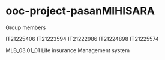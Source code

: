 # ooc-project-pasanMIHISARA

Group members

  IT21225406 
  IT21223594
  IT21222986
  IT21224898
  IT21225574



MLB_03.01_01
Life insurance Management system
